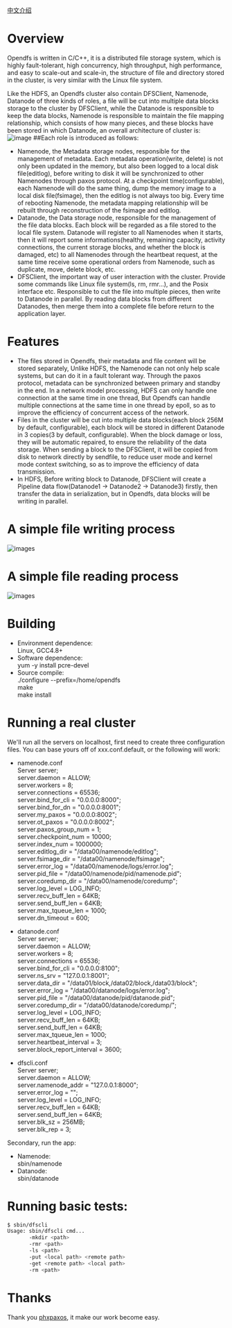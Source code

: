 [中文介绍](https://github.com/liaosanity/Opendfs/blob/master/README.zh_CN.md)

# Overview
Opendfs is written in C/C++, it is a distributed file storage system, which is highly fault-tolerant, high concurrency, high throughput, high performance, and easy to scale-out and scale-in, the structure of file and directory stored in the cluster, is very similar with the Linux file system.

Like the HDFS, an Opendfs cluster also contain DFSClient, Namenode, Datanode of three kinds of roles, a file will be cut into multiple data blocks storage to the cluster by DFSClient, while the Datanode is responsible to keep the data blocks, Namenode is responsible to maintain the file mapping relationship, which consists of how many pieces, and these blocks have been stored in which Datanode, an overall architecture of cluster is:
![image](https://github.com/liaosanity/Opendfs/raw/master/images/overall_architecture.png)
##Each role is introduced as follows:
 * Namenode, the Metadata storage nodes, responsible for the management of metadata. Each metadata operation(write, delete) is not only been updated in the memory, but also been logged to a local disk file(editlog), before writing to disk it will be synchronized to other Namenodes through paxos protocol. At a checkpoint time(configurable), each Namenode will do the same thing, dump the memory image to a local disk file(fsimage), then the editlog is not always too big. Every time of rebooting Namenode, the metadata mapping relationship will be rebuilt through reconstruction of the fsimage and editlog.
 * Datanode, the Data storage node, responsible for the management of the file data blocks. Each block will be regarded as a file stored to the local file system. Datanode will register to all Namenodes when it starts, then it will report some informations(healthy, remaining capacity, activity connections, the current storage blocks, and whether the block is damaged, etc) to all Namenodes through the heartbeat request, at the same time receive some operational orders from Namenode, such as duplicate, move, delete block, etc.
 * DFSClient, the important way of user interaction with the cluster. Provide some commands like Linux file system(ls, rm, rmr...), and the Posix interface etc. Responsible to cut the file into multiple pieces, then write to Datanode in parallel. By reading data blocks from different Datanodes, then merge them into a complete file before return to the application layer.

# Features
 * The files stored in Opendfs, their metadata and file content will be stored separately, Unlike HDFS, the Namenode can not only help scale systems, but can do it in a fault tolerant way. Through the paxos protocol, metadata can be synchronized between primary and standby in the end. In a network model processing, HDFS can only handle one connection at the same time in one thread, But Opendfs can handle multiple connections at the same time in one thread by epoll, so as to improve the efficiency of concurrent access of the network.
 * Files in the cluster will be cut into multiple data blocks(each block 256M by default, configurable), each block will be stored in different Datanode in 3 copies(3 by default, configurable). When the block damage or loss, they will be automatic repaired, to ensure the reliability of the data storage. When sending a block to the DFSClient, it will be copied from disk to network directly by sendfile, to reduce user mode and kernel mode context switching, so as to improve the efficiency of data transmission.
 * In HDFS, Before writing block to Datanode, DFSClient will create a Pipeline data flow(Datanode1 -> Datanode2 -> Datanode3) firstly, then transfer the data in serialization, but in Opendfs, data blocks will be writing in parallel.

# A simple file writing process
![images](https://github.com/liaosanity/Opendfs/raw/master/images/writing_process.png)

# A simple file reading process
![images](https://github.com/liaosanity/Opendfs/raw/master/images/reading_process.png)

# Building
 * Environment dependence:   
   Linux, GCC4.8+  
 * Software dependence:  
   yum -y install pcre-devel  
 * Source compile:  
   ./configure --prefix=/home/opendfs  
   make  
   make install  

# Running a real cluster
We'll run all the servers on localhost, first need to create three configuration files. You can base yours off of xxx.conf.default, or the following will work:
 * namenode.conf  
   Server server;  
   server.daemon = ALLOW;  
   server.workers = 8;  
   server.connections = 65536;  
   server.bind_for_cli = "0.0.0.0:8000";  
   server.bind_for_dn = "0.0.0.0:8001";  
   server.my_paxos = "0.0.0.0:8002";  
   server.ot_paxos = "0.0.0.0:8002";  
   server.paxos_group_num = 1;  
   server.checkpoint_num = 10000;  
   server.index_num = 1000000;  
   server.editlog_dir = "/data00/namenode/editlog";  
   server.fsimage_dir = "/data00/namenode/fsimage";  
   server.error_log = "/data00/namenode/logs/error.log";  
   server.pid_file = "/data00/namenode/pid/namenode.pid";  
   server.coredump_dir = "/data00/namenode/coredump";  
   server.log_level = LOG_INFO;  
   server.recv_buff_len = 64KB;  
   server.send_buff_len = 64KB;  
   server.max_tqueue_len = 1000;  
   server.dn_timeout = 600;  
 
 * datanode.conf  
   Server server;  
   server.daemon = ALLOW;  
   server.workers = 8;  
   server.connections = 65536;  
   server.bind_for_cli = "0.0.0.0:8100";  
   server.ns_srv = "127.0.0.1:8001";  
   server.data_dir = "/data01/block,/data02/block,/data03/block";  
   server.error_log = "/data00/datanode/logs/error.log";  
   server.pid_file = "/data00/datanode/pid/datanode.pid";  
   server.coredump_dir = "/data00/datanode/coredump/";  
   server.log_level = LOG_INFO;  
   server.recv_buff_len = 64KB;  
   server.send_buff_len = 64KB;  
   server.max_tqueue_len = 1000;  
   server.heartbeat_interval = 3;  
   server.block_report_interval = 3600;  

 * dfscli.conf  
   Server server;  
   server.daemon = ALLOW;  
   server.namenode_addr = "127.0.0.1:8000";  
   server.error_log = "";  
   server.log_level = LOG_INFO;  
   server.recv_buff_len = 64KB;  
   server.send_buff_len = 64KB;  
   server.blk_sz = 256MB;  
   server.blk_rep = 3;  

Secondary, run the app:
 * Namenode:  
   sbin/namenode  
 * Datanode:  
   sbin/datanode  

# Running basic tests:  
```Bash
$ sbin/dfscli  
Usage: sbin/dfscli cmd...  
       -mkdir <path>   
       -rmr <path>   
       -ls <path>   
       -put <local path> <remote path>   
       -get <remote path> <local path>   
       -rm <path>  
```

# Thanks
Thank you [phxpaxos](https://github.com/tencent-wechat/phxpaxos), it make our work become easy.
